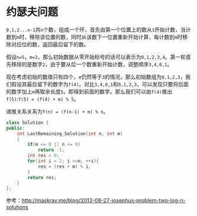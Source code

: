# 约瑟夫问题

`0,1,2...n-1`共`n`个数，组成一个环，首先由第一个位置上的数从`1`开始计数，当计数到`m`时，移除该位置的数，同时从该数下一位置重新开始计算，每计数到`m`时移除对应位的数，返回最后留下的数。

假设`n=5`，`m=3`，那么初始数据从零开始标号的话可以表示为`0,1,2,3,4`。第一轮首先移除的是数字`2`，由于要从后一个数重新开始计数，调整顺序`3,4,0,1`。

现在考虑初始的数值只有四个，`m`仍然等于`3`的情况，那么初始数组为`0,1,2,3`，我们假设其最后留下的数字为`f(4)`。对比`3,4,0,1`和`0,1,2,3`，可以发现只要将后面的数字加上`m`再取余长度`5`，即得到前面的数字。那么我们可以由`f(4)`推出`f(5)`:`f(5) = (f(4) + m) % 5`。

递推关系关系为`f(n) = (f(n-1) + m) % n`。

```cpp
class Solution {
public:
    int LastRemaining_Solution(int n, int m)
    {
        if(m <= 0 || n <= 0)
            return -1;
        int res = 0;
        for(int i = 2; i <=n; ++i){
            res = (res + m) % i;
        }
        return res;
    }
};
```

参考：<http://maskray.me/blog/2013-08-27-josephus-problem-two-log-n-solutions>